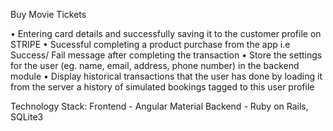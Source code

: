 Buy Movie Tickets

• Entering card details and successfully saving it to the customer profile on STRIPE
• Sucessful completing a product purchase from the app i.e Success/ Fail message after completing the transaction
• Store the settings for the user (eg. name, email, address, phone number) in the backend module
• Display historical transactions that the user has done by loading it from the server a history of simulated bookings tagged to this user profile

Technology Stack:
Frontend - Angular Material
Backend - Ruby on Rails, SQLite3
